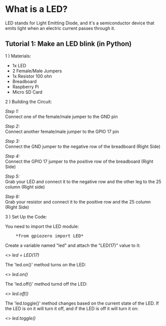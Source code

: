 # What is a LED?
LED stands for Light Emitting Diode, and it's a semiconductor device that emits light when
an electric current passes through it.

## Tutorial 1: Make an LED blink (in Python)
1 ) Materials:
   
- 1x LED
- 2 Female/Male Jumpers
- 1x Resistor 100 ohn
- Breadboard
- Raspberry Pi
- Micro SD Card
  
2 ) Building the Circuit:

_Step 1:_ <br>
Connect one of the female/male jumper to the GND pin
 
_Step 2:_ <br>
Connect another female/male jumper to the GPIO 17 pin

_Step 3:_ <br>
Connect the GND jumper to the negative row of the breadboard (Right Side)

_Step 4:_ <br>
Connect the GPIO 17 jumper to the positive row of the breadboard (Right Side)

_Step 5:_ <br>
Grab your LED and connect it to the negative row and the other leg to the 25 column (Right side)

_Step 6:_ <br>
Grab your resistor and connect it to the positive row and the 25 column (Right Side)

3 ) Set Up the Code:

You need to import the LED module:
<pre>
	*from gpiozero import LED*
</pre>

Create a variable named "led" and attach the "LED(17)" value to it:

<>	*led = LED(17)*

The 'led.on()' method turns on the LED:

<>	*led.on()*

The 'led.off()' method turnd off the LED:

<>	*led.off()*

The 'led.toggle()' method changes based on the current state of the LED. If the LED is on it will turn it off, and if the LED is off it will turn it on:

<>	*led.toggle()*
